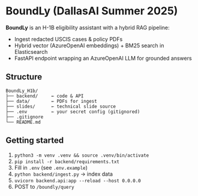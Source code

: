 # BoundLy (DallasAI Summer 2025)

**BoundLy** is an H-1B eligibility assistant with a hybrid RAG pipeline:
- Ingest redacted USCIS cases & policy PDFs
- Hybrid vector (AzureOpenAI embeddings) + BM25 search in Elasticsearch
- FastAPI endpoint wrapping an AzureOpenAI LLM for grounded answers

## Structure

```text
BoundLy_H1b/
├── backend/     ← code & API
├── data/        ← PDFs for ingest
├── slides/      ← technical slide source
├── .env         ← your secret config (gitignored)
├── .gitignore
└── README.md
```

## Getting started
1. `python3 -m venv .venv && source .venv/bin/activate`  
2. `pip install -r backend/requirements.txt`  
3. Fill in `.env` (see `.env.example`)  
4. `python backend/ingest.py` → index data  
5. `uvicorn backend.api:app --reload --host 0.0.0.0`  
6. POST to `/boundly/query`
